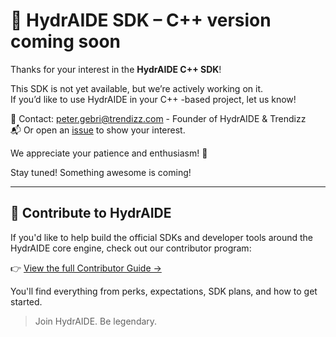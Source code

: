 # 🚀 HydrAIDE SDK – C++ version coming soon

Thanks for your interest in the **HydrAIDE C++ SDK**!

This SDK is not yet available, but we’re actively working on it.  
If you’d like to use HydrAIDE in your C++ -based project, let us know!

📩 Contact: [peter.gebri@trendizz.com](mailto:peter.gebri@trendizz.com) - Founder of HydrAIDE & Trendizz      
📬 Or open an [issue](https://github.com/hydraide/hydraide/issues) to show your interest.

We appreciate your patience and enthusiasm! 🙏

Stay tuned! Something awesome is coming!

---

## 🤝 Contribute to HydrAIDE

If you'd like to help build the official SDKs and developer tools around the HydrAIDE core engine, check out our contributor program:

👉 [View the full Contributor Guide →](/CONTRIBUTORS.md)

You'll find everything from perks, expectations, SDK plans, and how to get started.

> Join HydrAIDE. Be legendary.

